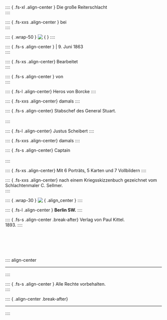 
:::: { .fs-xl .align-center }
Die große Reiterschlacht<br />
::::

:::: { .fs-xxs .align-center }
bei<br />
::::

:::: { .wrap-50 }
![&nbsp;](Die_grosse_Reiterschlacht_bei_BrandyStation_000.jpg ""){  }
::::

:::: { .fs-s .align-center }
| 9. Juni 1863<br />
::::

:::: { .fs-xs .align-center}
Bearbeitet<br />
::::

:::: { .fs-s .align-center }
von<br /> 
::::

:::: { .fs-l .align-center}
Heros von Borcke
::::

:::: { .fs-xxs .align-center}
damals
::::

:::: { .fs-s .align-center}
Stabschef des General Stuart.<br /> <br /> 
::::

:::: { .fs-l .align-center}
Justus Scheibert
::::

:::: { .fs-xxs .align-center}
damals
::::

:::: { .fs-s .align-center}
Captain<br /> <br /> 
::::

:::: { .fs-xs .align-center}
Mit 6 Porträts, 5 Karten und 7 Vollbildern
::::

:::: { .fs-xxs .align-center}
nach einem Kriegsskizzenbuch gezeichnet vom Schlachtenmaler C. Sellmer.<br /> 
::::

:::: { .wrap-30 }
![&nbsp;](Die_grosse_Reiterschlacht_bei_BrandyStation_001.jpg ""){ .align_center }
::::

:::: { .fs-l .align-center }
**Berlin SW.**
::::

:::: { .fs-s .align-center .break-after}
Verlag von Paul Kittel.<br />
1893.
::::

<br /> <br /> <br /><br />

:::: align-center
****
::::

:::: { .fs-s .align-center }
Alle Rechte vorbehalten.<br />
::::

:::: { .align-center .break-after}
****
::::

